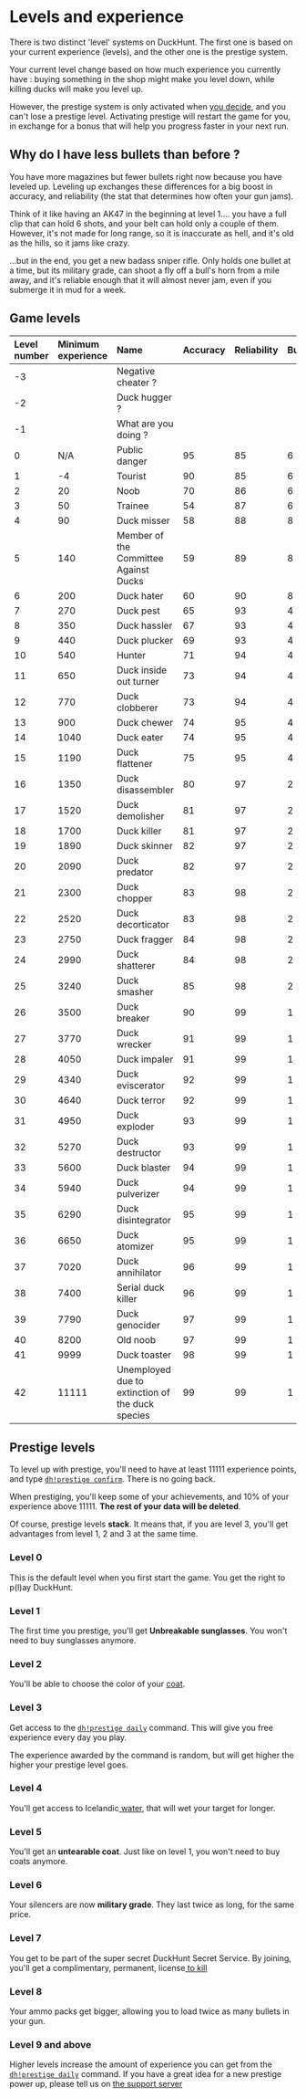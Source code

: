 # Levels and experience

There is two distinct 'level' systems on DuckHunt. The first one is based on your current experience \(levels\), and the other one is the prestige system.

Your current level change based on how much experience you currently have : buying something in the shop might make you level down, while killing ducks will make you level up.

However, the prestige system is only activated when [you decide](https://duckhunt.me/commands/prestige), and you can't lose a prestige level. Activating prestige will restart the game for you, in exchange for a bonus that will help you progress faster in your next run.

## Why do I have less bullets than before ?

You have more magazines but fewer bullets right now because you have leveled up. Leveling up exchanges these differences for a big boost in accuracy, and reliability \(the stat that determines how often your gun jams\).

Think of it like having an AK47 in the beginning at level 1.... you have a full clip that can hold 6 shots, and your belt can hold only a couple of them. However, it's not made for long range, so it is inaccurate as hell, and it's old as the hills, so it jams like crazy.

...but in the end, you get a new badass sniper rifle. Only holds one bullet at a time, but its military grade, can shoot a fly off a bull's horn from a mile away, and it's reliable enough that it will almost never jam, even if you submerge it in mud for a week.

## Game levels

| Level number | Minimum experience | Name | Accuracy | Reliability | Bullets | Magazines |
| :--- | :--- | :--- | :--- | :--- | :--- | :--- |
| -3 |  | Negative cheater ? |  |  |  |  |
| -2 |  | Duck hugger ? |  |  |  |  |
| -1 |  | What are you doing ? |  |  |  |  |
| 0 | N/A | Public danger | 95 | 85 | 6 | 1 |
| 1 | -4 | Tourist | 90 | 85 | 6 | 2 |
| 2 | 20 | Noob | 70 | 86 | 6 | 2 |
| 3 | 50 | Trainee | 54 | 87 | 6 | 2 |
| 4 | 90 | Duck misser | 58 | 88 | 8 | 2 |
| 5 | 140 | Member of the Committee Against Ducks | 59 | 89 | 8 | 2 |
| 6 | 200 | Duck hater | 60 | 90 | 8 | 2 |
| 7 | 270 | Duck pest | 65 | 93 | 4 | 3 |
| 8 | 350 | Duck hassler | 67 | 93 | 4 | 3 |
| 9 | 440 | Duck plucker | 69 | 93 | 4 | 3 |
| 10 | 540 | Hunter | 71 | 94 | 4 | 3 |
| 11 | 650 | Duck inside out turner | 73 | 94 | 4 | 3 |
| 12 | 770 | Duck clobberer | 73 | 94 | 4 | 3 |
| 13 | 900 | Duck chewer | 74 | 95 | 4 | 3 |
| 14 | 1040 | Duck eater | 74 | 95 | 4 | 3 |
| 15 | 1190 | Duck flattener | 75 | 95 | 4 | 3 |
| 16 | 1350 | Duck disassembler | 80 | 97 | 2 | 4 |
| 17 | 1520 | Duck demolisher | 81 | 97 | 2 | 4 |
| 18 | 1700 | Duck killer | 81 | 97 | 2 | 4 |
| 19 | 1890 | Duck skinner | 82 | 97 | 2 | 4 |
| 20 | 2090 | Duck predator | 82 | 97 | 2 | 4 |
| 21 | 2300 | Duck chopper | 83 | 98 | 2 | 4 |
| 22 | 2520 | Duck decorticator | 83 | 98 | 2 | 4 |
| 23 | 2750 | Duck fragger | 84 | 98 | 2 | 4 |
| 24 | 2990 | Duck shatterer | 84 | 98 | 2 | 4 |
| 25 | 3240 | Duck smasher | 85 | 98 | 2 | 4 |
| 26 | 3500 | Duck breaker | 90 | 99 | 1 | 5 |
| 27 | 3770 | Duck wrecker | 91 | 99 | 1 | 5 |
| 28 | 4050 | Duck impaler | 91 | 99 | 1 | 5 |
| 29 | 4340 | Duck eviscerator | 92 | 99 | 1 | 5 |
| 30 | 4640 | Duck terror | 92 | 99 | 1 | 5 |
| 31 | 4950 | Duck exploder | 93 | 99 | 1 | 5 |
| 32 | 5270 | Duck destructor | 93 | 99 | 1 | 5 |
| 33 | 5600 | Duck blaster | 94 | 99 | 1 | 5 |
| 34 | 5940 | Duck pulverizer | 94 | 99 | 1 | 5 |
| 35 | 6290 | Duck disintegrator | 95 | 99 | 1 | 5 |
| 36 | 6650 | Duck atomizer | 95 | 99 | 1 | 5 |
| 37 | 7020 | Duck annihilator | 96 | 99 | 1 | 5 |
| 38 | 7400 | Serial duck killer | 96 | 99 | 1 | 5 |
| 39 | 7790 | Duck genocider | 97 | 99 | 1 | 5 |
| 40 | 8200 | Old noob | 97 | 99 | 1 | 5 |
| 41 | 9999 | Duck toaster | 98 | 99 | 1 | 6 |
| 42 | 11111 | Unemployed due to extinction of the duck species | 99 | 99 | 1 | 7 |

## Prestige levels

To level up with prestige, you'll need to have at least 11111 experience points, and type [`dh!prestige confirm`](https://duckhunt.me/commands/prestige/confirm). There is no going back.

When prestiging, you'll keep some of your achievements, and 10% of your experience above 11111. **The rest of your data will be deleted**.

Of course, prestige levels **stack**. It means that, if you are level 3, you'll get advantages from level 1, 2 and 3 at the same time.

### Level 0

This is the default level when you first start the game. You get the right to p\(l\)ay DuckHunt.

### Level 1

The first time you prestige, you'll get **Unbreakable sunglasses**. You won't need to buy sunglasses anymore.

### Level 2

You'll be able to choose the color of your [coat](https://duckhunt.me/commands/shop/coat).

### Level 3

Get access to the [`dh!prestige daily`](https://duckhunt.me/commands/prestige/daily) command. This will give you free experience every day you play.

The experience awarded by the command is random, but will get higher the higher your prestige level goes.

### Level 4

You'll get access to Icelandic[ water](https://duckhunt.me/commands/shop/bucket), that will wet your target for longer.

### Level 5

You'll get an **untearable coat**. Just like on level 1, you won't need to buy coats anymore.

### Level 6

Your silencers are now **military grade**. They last twice as long, for the same price.

### Level 7

You get to be part of the super secret DuckHunt Secret Service. By joining, you'll get a complimentary, permanent, license[ to kill](https://duckhunt.me/commands/shop/licence)

### Level 8

Your ammo packs get bigger, allowing you to load twice as many bullets in your gun.

### Level 9 and above

Higher levels increase the amount of experience you can get from the [`dh!prestige daily`](https://duckhunt.me/commands/prestige/daily) command. If you have a great idea for a new prestige power up, please tell us on [the support server](https://discordapp.com/invite/2BksEkV)


